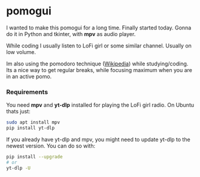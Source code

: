 # pomogui

I wanted to make this pomogui for a long time. Finally started today. Gonna do it in Python and tkinter, with **mpv** as audio player.

While coding I usually listen to LoFi girl or some similar channel. Usually on low volume. 

Im also using the pomodoro technique ([Wikipedia](https://en.wikipedia.org/wiki/Pomodoro_Technique)) while studying/coding. Its a nice way to get regular breaks, while focusing maximum when you are in an active pomo. 

### Requirements
You need **mpv** and **yt-dlp** installed for playing the LoFi girl radio. On Ubuntu thats just: 
```bash
sudo apt install mpv
pip install yt-dlp
```
If you already have yt-dlp and mpv, you might need to update yt-dlp to the newest version. You can do so with:
```bash
pip install --upgrade 
# or
yt-dlp -U
```
